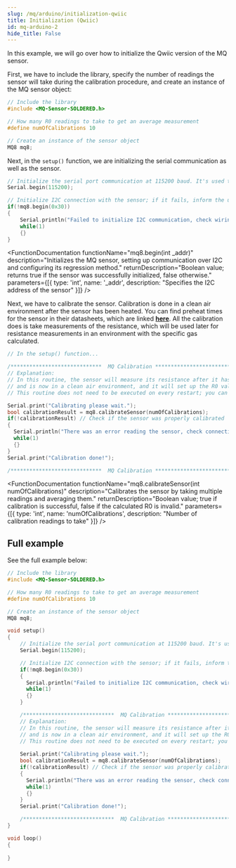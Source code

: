 ```yaml
---
slug: /mq/arduino/initialization-qwiic 
title: Initialization (Qwiic)
id: mq-arduino-2 
hide_title: False
---
```


In this example, we will go over how to initialize the Qwiic version of the MQ sensor.

<CenteredImage src="/img/mq/connections1.png" caption="Connections for this example"/>

First, we have to include the library, specify the number of readings the sensor will take during the calibration procedure, and create an instance of the MQ sensor object:

```cpp
// Include the library
#include <MQ-Sensor-SOLDERED.h>

// How many R0 readings to take to get an average measurement
#define numOfCalibrations 10 

// Create an instance of the sensor object
MQ8 mq8;
```

Next, in the `setup()` function, we are initializing the serial communication as well as the sensor.

```cpp
// Initialize the serial port communication at 115200 baud. It's used to print measured data.
Serial.begin(115200);

// Initialize I2C connection with the sensor; if it fails, inform the user
if(!mq8.begin(0x30))
{
    Serial.println("Failed to initialize I2C communication, check wiring");
    while(1)
    {}
}
```

<FunctionDocumentation
  functionName="mq8.begin(int _addr)"
  description="Initializes the MQ sensor, setting up communication over I2C and configuring its regression method."
  returnDescription="Boolean value; returns true if the sensor was successfully initialized, false otherwise."
  parameters={[{ type: 'int', name: '_addr', description: "Specifies the I2C address of the sensor" }]}
/>

Next, we have to calibrate the sensor. Calibration is done in a clean air environment after the sensor has been heated. You can find preheat times for the sensor in their datasheets, which are linked [**here**](/documentation/mq/how-it-works/#datasheets). All the calibration does is take measurements of the resistance, which will be used later for resistance measurements in an environment with the specific gas calculated.

```cpp
// In the setup() function...

/*****************************  MQ Calibration ********************************************/
// Explanation:
// In this routine, the sensor will measure its resistance after it has been pre-heated for 48h
// and is now in a clean air environment, and it will set up the R0 value.
// This routine does not need to be executed on every restart; you can load your R0 into flash memory and read it on startup

Serial.print("Calibrating please wait.");
bool calibrationResult = mq8.calibrateSensor(numOfCalibrations);
if(!calibrationResult) // Check if the sensor was properly calibrated
{
  Serial.println("There was an error reading the sensor, check connection and try again");
  while(1)
  {}
}
Serial.print("Calibration done!");

/*****************************  MQ Calibration ********************************************/
```

<FunctionDocumentation
  functionName="mq8.calibrateSensor(int numOfCalibrations)"
  description="Calibrates the sensor by taking multiple readings and averaging them."
  returnDescription="Boolean value; true if calibration is successful, false if the calculated R0 is invalid."
  parameters={[{ type: 'int', name: 'numOfCalibrations', description: "Number of calibration readings to take" }]}
/>

## Full example 

See the full example below:

```cpp
// Include the library
#include <MQ-Sensor-SOLDERED.h>

// How many R0 readings to take to get an average measurement
#define numOfCalibrations 10 

// Create an instance of the sensor object
MQ8 mq8;

void setup()
{
    // Initialize the serial port communication at 115200 baud. It's used to print measured data.
    Serial.begin(115200);

    // Initialize I2C connection with the sensor; if it fails, inform the user
    if(!mq8.begin(0x30))
    {
      Serial.println("Failed to initialize I2C communication, check wiring");
      while(1)
      {}
    }

    /*****************************  MQ Calibration ********************************************/
    // Explanation:
    // In this routine, the sensor will measure its resistance after it has been pre-heated for 48h
    // and is now in a clean air environment, and it will set up the R0 value.
    // This routine does not need to be executed on every restart; you can load your R0 into flash memory and read it on startup
    
    Serial.print("Calibrating please wait.");
    bool calibrationResult = mq8.calibrateSensor(numOfCalibrations);
    if(!calibrationResult) // Check if the sensor was properly calibrated
    {
      Serial.println("There was an error reading the sensor, check connection and try again");
      while(1)
      {}
    }
    Serial.print("Calibration done!");

    /*****************************  MQ Calibration ********************************************/
}

void loop()
{
  
}
```